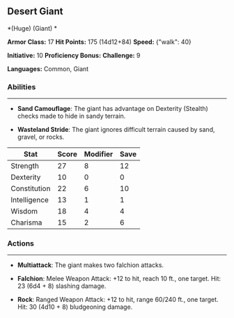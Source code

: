 ## Desert Giant
*(Huge) (Giant) *

**Armor Class:** 17
**Hit Points:** 175 (14d12+84)
**Speed:** {"walk": 40}

**Initiative:** 10
**Proficiency Bonus:**
**Challenge:** 9

**Languages:** Common, Giant

### Abilities
 --- 
- **Sand Camouflage**: The giant has advantage on Dexterity (Stealth) checks made to hide in sandy terrain.

- **Wasteland Stride**: The giant ignores difficult terrain caused by sand, gravel, or rocks.



| Stat | Score | Modifier | Save |
| ---- | ---- | ---- | ---- |
| Strength | 27 | 8 | 12 |
| Dexterity | 10 | 0 | 0 |
| Constitution | 22 | 6 | 10 |
| Intelligence | 13 | 1 | 1 |
| Wisdom | 18 | 4 | 4 |
| Charisma | 15 | 2 | 6 |

### Actions
 --- 
- **Multiattack**: The giant makes two falchion attacks.

- **Falchion**: Melee Weapon Attack: +12 to hit, reach 10 ft., one target. Hit: 23 (6d4 + 8) slashing damage.

- **Rock**: Ranged Weapon Attack: +12 to hit, range 60/240 ft., one target. Hit: 30 (4d10 + 8) bludgeoning damage.

